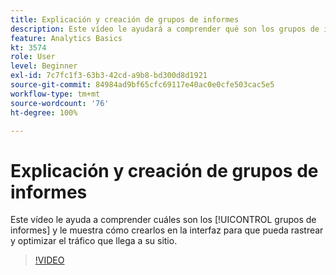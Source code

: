 ```yaml
---
title: Explicación y creación de grupos de informes
description: Este vídeo le ayudará a comprender qué son los grupos de informes y le mostrará cómo crearlos en la interfaz, para que pueda rastrear a las personas que visitan su sitio y optimizar este parámetro.
feature: Analytics Basics
kt: 3574
role: User
level: Beginner
exl-id: 7c7fc1f3-63b3-42cd-a9b8-bd300d8d1921
source-git-commit: 84984ad9bf65cfc69117e40ac0e0cfe503cac5e5
workflow-type: tm+mt
source-wordcount: '76'
ht-degree: 100%

---
```


# Explicación y creación de grupos de informes

Este vídeo le ayuda a comprender cuáles son los [!UICONTROL grupos de informes] y le muestra cómo crearlos en la interfaz para que pueda rastrear y optimizar el tráfico que llega a su sitio.

>[!VIDEO](https://video.tv.adobe.com/v/28773/?quality=12&learn=on)
